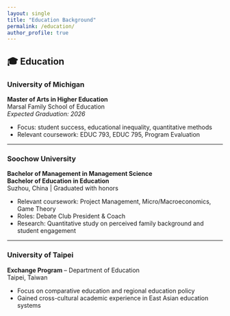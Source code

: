 ```yaml
---
layout: single
title: "Education Background"
permalink: /education/
author_profile: true
---
```


## 🎓 Education

### University of Michigan  
**Master of Arts in Higher Education**  
Marsal Family School of Education  
_Expected Graduation: 2026_  
- Focus: student success, educational inequality, quantitative methods  
- Relevant coursework: EDUC 793, EDUC 795, Program Evaluation

---

### Soochow University  
**Bachelor of Management in Management Science**  
**Bachelor of Education in Education**  
Suzhou, China | Graduated with honors  
- Relevant coursework: Project Management, Micro/Macroeconomics, Game Theory  
- Roles: Debate Club President & Coach  
- Research: Quantitative study on perceived family background and student engagement

---

### University of Taipei  
**Exchange Program** – Department of Education  
Taipei, Taiwan  
- Focus on comparative education and regional education policy  
- Gained cross-cultural academic experience in East Asian education systems
